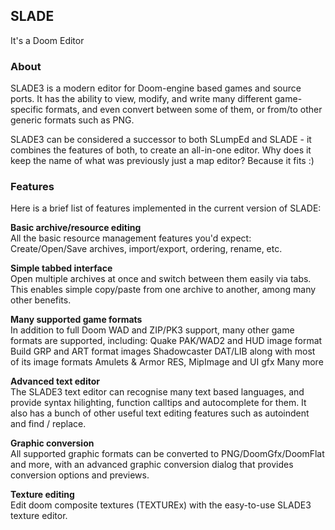 ## SLADE  
It's a Doom Editor

### About

SLADE3 is a modern editor for Doom-engine based games and source ports. It has the ability to view, modify, and write many different game-specific formats, and even convert between some of them, or from/to other generic formats such as PNG.

SLADE3 can be considered a successor to both SLumpEd and SLADE - it combines the features of both, to create an all-in-one editor. Why does it keep the name of what was previously just a map editor? Because it fits :)

### Features

Here is a brief list of features implemented in the current version of SLADE:

**Basic archive/resource editing**  
All the basic resource management features you'd expect: Create/Open/Save archives, import/export, ordering, rename, etc.

**Simple tabbed interface**  
Open multiple archives at once and switch between them easily via tabs. This enables simple copy/paste from one archive to another, among many other benefits.

**Many supported game formats**  
In addition to full Doom WAD and ZIP/PK3 support, many other game formats are supported, including:
Quake PAK/WAD2 and HUD image format
Build GRP and ART format images
Shadowcaster DAT/LIB along with most of its image formats
Amulets & Armor RES, MipImage and UI gfx
Many more

**Advanced text editor**  
The SLADE3 text editor can recognise many text based languages, and provide syntax hilighting, function calltips and autocomplete for them. It also has a bunch of other useful text editing features such as autoindent and find / replace.

**Graphic conversion**  
All supported graphic formats can be converted to PNG/DoomGfx/DoomFlat and more, with an advanced graphic conversion dialog that provides conversion options and previews.

**Texture editing**  
Edit doom composite textures (TEXTUREx) with the easy-to-use SLADE3 texture editor.
